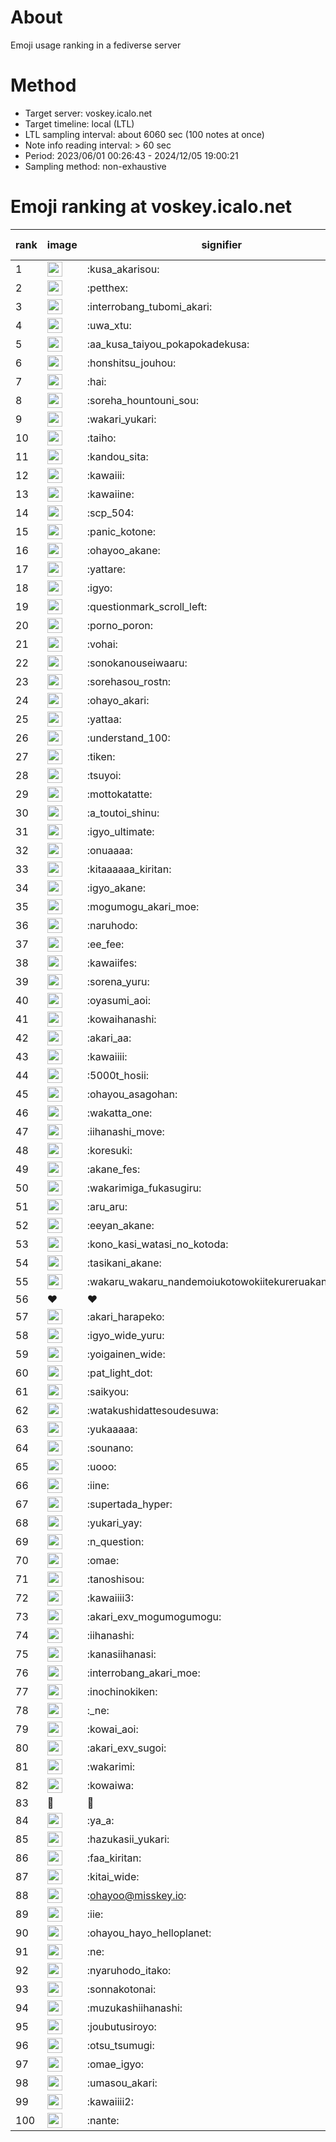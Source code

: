 # About
Emoji usage ranking in a fediverse server

# Method
- Target server: voskey.icalo.net
- Target timeline: local (LTL)
- LTL sampling interval: about 6060 sec (100 notes at once)
- Note info reading interval: > 60 sec
- Period: 2023/06/01 00:26:43 - 2024/12/05 19:00:21 
- Sampling method: non-exhaustive

# Emoji ranking at voskey.icalo.net

|rank|image|signifier|type|frequency score|
|----|----|----|----|----|
|1|<img height="24" src="https://voskey.icalo.net/emoji/kusa_akarisou.webp">|:kusa_akarisou:|custom|35413|
|2|<img height="24" src="https://voskey.icalo.net/emoji/petthex.webp">|:petthex:|custom|27840|
|3|<img height="24" src="https://voskey.icalo.net/emoji/interrobang_tubomi_akari.webp">|:interrobang_tubomi_akari:|custom|14423|
|4|<img height="24" src="https://voskey.icalo.net/emoji/uwa_xtu.webp">|:uwa_xtu:|custom|12531|
|5|<img height="24" src="https://voskey.icalo.net/emoji/aa_kusa_taiyou_pokapokadekusa.webp">|:aa_kusa_taiyou_pokapokadekusa:|custom|11391|
|6|<img height="24" src="https://voskey.icalo.net/emoji/honshitsu_jouhou.webp">|:honshitsu_jouhou:|custom|10106|
|7|<img height="24" src="https://voskey.icalo.net/emoji/hai.webp">|:hai:|custom|8650|
|8|<img height="24" src="https://voskey.icalo.net/emoji/soreha_hountouni_sou.webp">|:soreha_hountouni_sou:|custom|7486|
|9|<img height="24" src="https://voskey.icalo.net/emoji/wakari_yukari.webp">|:wakari_yukari:|custom|7160|
|10|<img height="24" src="https://voskey.icalo.net/emoji/taiho.webp">|:taiho:|custom|6953|
|11|<img height="24" src="https://voskey.icalo.net/emoji/kandou_sita.webp">|:kandou_sita:|custom|6828|
|12|<img height="24" src="https://voskey.icalo.net/emoji/kawaiii.webp">|:kawaiii:|custom|6609|
|13|<img height="24" src="https://voskey.icalo.net/emoji/kawaiine.webp">|:kawaiine:|custom|6436|
|14|<img height="24" src="https://voskey.icalo.net/emoji/scp_504.webp">|:scp_504:|custom|5978|
|15|<img height="24" src="https://voskey.icalo.net/emoji/panic_kotone.webp">|:panic_kotone:|custom|5532|
|16|<img height="24" src="https://voskey.icalo.net/emoji/ohayoo_akane.webp">|:ohayoo_akane:|custom|5152|
|17|<img height="24" src="https://voskey.icalo.net/emoji/yattare.webp">|:yattare:|custom|4928|
|18|<img height="24" src="https://voskey.icalo.net/emoji/igyo.webp">|:igyo:|custom|4879|
|19|<img height="24" src="https://voskey.icalo.net/emoji/questionmark_scroll_left.webp">|:questionmark_scroll_left:|custom|4754|
|20|<img height="24" src="https://voskey.icalo.net/emoji/porno_poron.webp">|:porno_poron:|custom|4542|
|21|<img height="24" src="https://voskey.icalo.net/emoji/vohai.webp">|:vohai:|custom|4386|
|22|<img height="24" src="https://voskey.icalo.net/emoji/sonokanouseiwaaru.webp">|:sonokanouseiwaaru:|custom|4374|
|23|<img height="24" src="https://voskey.icalo.net/emoji/sorehasou_rostn.webp">|:sorehasou_rostn:|custom|4350|
|24|<img height="24" src="https://voskey.icalo.net/emoji/ohayo_akari.webp">|:ohayo_akari:|custom|4103|
|25|<img height="24" src="https://voskey.icalo.net/emoji/yattaa.webp">|:yattaa:|custom|4083|
|26|<img height="24" src="https://voskey.icalo.net/emoji/understand_100.webp">|:understand_100:|custom|3849|
|27|<img height="24" src="https://voskey.icalo.net/emoji/tiken.webp">|:tiken:|custom|3792|
|28|<img height="24" src="https://voskey.icalo.net/emoji/tsuyoi.webp">|:tsuyoi:|custom|3756|
|29|<img height="24" src="https://voskey.icalo.net/emoji/mottokatatte.webp">|:mottokatatte:|custom|3717|
|30|<img height="24" src="https://voskey.icalo.net/emoji/a_toutoi_shinu.webp">|:a_toutoi_shinu:|custom|3568|
|31|<img height="24" src="https://voskey.icalo.net/emoji/igyo_ultimate.webp">|:igyo_ultimate:|custom|3429|
|32|<img height="24" src="https://voskey.icalo.net/emoji/onuaaaa.webp">|:onuaaaa:|custom|3296|
|33|<img height="24" src="https://voskey.icalo.net/emoji/kitaaaaaa_kiritan.webp">|:kitaaaaaa_kiritan:|custom|3167|
|34|<img height="24" src="https://voskey.icalo.net/emoji/igyo_akane.webp">|:igyo_akane:|custom|3059|
|35|<img height="24" src="https://voskey.icalo.net/emoji/mogumogu_akari_moe.webp">|:mogumogu_akari_moe:|custom|3047|
|36|<img height="24" src="https://voskey.icalo.net/emoji/naruhodo.webp">|:naruhodo:|custom|3022|
|37|<img height="24" src="https://voskey.icalo.net/emoji/ee_fee.webp">|:ee_fee:|custom|2993|
|38|<img height="24" src="https://voskey.icalo.net/emoji/kawaiifes.webp">|:kawaiifes:|custom|2901|
|39|<img height="24" src="https://voskey.icalo.net/emoji/sorena_yuru.webp">|:sorena_yuru:|custom|2897|
|40|<img height="24" src="https://voskey.icalo.net/emoji/oyasumi_aoi.webp">|:oyasumi_aoi:|custom|2864|
|41|<img height="24" src="https://voskey.icalo.net/emoji/kowaihanashi.webp">|:kowaihanashi:|custom|2807|
|42|<img height="24" src="https://voskey.icalo.net/emoji/akari_aa.webp">|:akari_aa:|custom|2729|
|43|<img height="24" src="https://voskey.icalo.net/emoji/kawaiiii.webp">|:kawaiiii:|custom|2681|
|44|<img height="24" src="https://voskey.icalo.net/emoji/5000t_hosii.webp">|:5000t_hosii:|custom|2633|
|45|<img height="24" src="https://voskey.icalo.net/emoji/ohayou_asagohan.webp">|:ohayou_asagohan:|custom|2581|
|46|<img height="24" src="https://voskey.icalo.net/emoji/wakatta_one.webp">|:wakatta_one:|custom|2564|
|47|<img height="24" src="https://voskey.icalo.net/emoji/iihanashi_move.webp">|:iihanashi_move:|custom|2550|
|48|<img height="24" src="https://voskey.icalo.net/emoji/koresuki.webp">|:koresuki:|custom|2532|
|49|<img height="24" src="https://voskey.icalo.net/emoji/akane_fes.webp">|:akane_fes:|custom|2499|
|50|<img height="24" src="https://voskey.icalo.net/emoji/wakarimiga_fukasugiru.webp">|:wakarimiga_fukasugiru:|custom|2498|
|51|<img height="24" src="https://voskey.icalo.net/emoji/aru_aru.webp">|:aru_aru:|custom|2490|
|52|<img height="24" src="https://voskey.icalo.net/emoji/eeyan_akane.webp">|:eeyan_akane:|custom|2449|
|53|<img height="24" src="https://voskey.icalo.net/emoji/kono_kasi_watasi_no_kotoda.webp">|:kono_kasi_watasi_no_kotoda:|custom|2416|
|54|<img height="24" src="https://voskey.icalo.net/emoji/tasikani_akane.webp">|:tasikani_akane:|custom|2380|
|55|<img height="24" src="https://voskey.icalo.net/emoji/wakaru_wakaru_nandemoiukotowokiitekureruakanetyan.webp">|:wakaru_wakaru_nandemoiukotowokiitekureruakanetyan:|custom|2339|
|56|❤|❤|unicode|2318|
|57|<img height="24" src="https://voskey.icalo.net/emoji/akari_harapeko.webp">|:akari_harapeko:|custom|2283|
|58|<img height="24" src="https://voskey.icalo.net/emoji/igyo_wide_yuru.webp">|:igyo_wide_yuru:|custom|2265|
|59|<img height="24" src="https://voskey.icalo.net/emoji/yoigainen_wide.webp">|:yoigainen_wide:|custom|2249|
|60|<img height="24" src="https://voskey.icalo.net/emoji/pat_light_dot.webp">|:pat_light_dot:|custom|2243|
|61|<img height="24" src="https://voskey.icalo.net/emoji/saikyou.webp">|:saikyou:|custom|2228|
|62|<img height="24" src="https://voskey.icalo.net/emoji/watakushidattesoudesuwa.webp">|:watakushidattesoudesuwa:|custom|2196|
|63|<img height="24" src="https://voskey.icalo.net/emoji/yukaaaaa.webp">|:yukaaaaa:|custom|2176|
|64|<img height="24" src="https://voskey.icalo.net/emoji/sounano.webp">|:sounano:|custom|2050|
|65|<img height="24" src="https://voskey.icalo.net/emoji/uooo.webp">|:uooo:|custom|2024|
|66|<img height="24" src="https://voskey.icalo.net/emoji/iine.webp">|:iine:|custom|2018|
|67|<img height="24" src="https://voskey.icalo.net/emoji/supertada_hyper.webp">|:supertada_hyper:|custom|1985|
|68|<img height="24" src="https://voskey.icalo.net/emoji/yukari_yay.webp">|:yukari_yay:|custom|1937|
|69|<img height="24" src="https://voskey.icalo.net/emoji/n_question.webp">|:n_question:|custom|1925|
|70|<img height="24" src="https://voskey.icalo.net/emoji/omae.webp">|:omae:|custom|1909|
|71|<img height="24" src="https://voskey.icalo.net/emoji/tanoshisou.webp">|:tanoshisou:|custom|1874|
|72|<img height="24" src="https://voskey.icalo.net/emoji/kawaiiii3.webp">|:kawaiiii3:|custom|1854|
|73|<img height="24" src="https://voskey.icalo.net/emoji/akari_exv_mogumogumogu.webp">|:akari_exv_mogumogumogu:|custom|1824|
|74|<img height="24" src="https://voskey.icalo.net/emoji/iihanashi.webp">|:iihanashi:|custom|1791|
|75|<img height="24" src="https://voskey.icalo.net/emoji/kanasiihanasi.webp">|:kanasiihanasi:|custom|1763|
|76|<img height="24" src="https://voskey.icalo.net/emoji/interrobang_akari_moe.webp">|:interrobang_akari_moe:|custom|1718|
|77|<img height="24" src="https://voskey.icalo.net/emoji/inochinokiken.webp">|:inochinokiken:|custom|1704|
|78|<img height="24" src="https://voskey.icalo.net/emoji/_ne.webp">|:_ne:|custom|1700|
|79|<img height="24" src="https://voskey.icalo.net/emoji/kowai_aoi.webp">|:kowai_aoi:|custom|1679|
|80|<img height="24" src="https://voskey.icalo.net/emoji/akari_exv_sugoi.webp">|:akari_exv_sugoi:|custom|1678|
|81|<img height="24" src="https://voskey.icalo.net/emoji/wakarimi.webp">|:wakarimi:|custom|1675|
|82|<img height="24" src="https://voskey.icalo.net/emoji/kowaiwa.webp">|:kowaiwa:|custom|1666|
|83|🤔|🤔|unicode|1649|
|84|<img height="24" src="https://voskey.icalo.net/emoji/ya_a.webp">|:ya_a:|custom|1611|
|85|<img height="24" src="https://voskey.icalo.net/emoji/hazukasii_yukari.webp">|:hazukasii_yukari:|custom|1611|
|86|<img height="24" src="https://voskey.icalo.net/emoji/faa_kiritan.webp">|:faa_kiritan:|custom|1607|
|87|<img height="24" src="https://voskey.icalo.net/emoji/kitai_wide.webp">|:kitai_wide:|custom|1601|
|88|<img height="24" src="https://voskey.icalo.net/emoji/ohayoo.webp">|:ohayoo@misskey.io:|custom|1592|
|89|<img height="24" src="https://voskey.icalo.net/emoji/iie.webp">|:iie:|custom|1588|
|90|<img height="24" src="https://voskey.icalo.net/emoji/ohayou_hayo_helloplanet.webp">|:ohayou_hayo_helloplanet:|custom|1572|
|91|<img height="24" src="https://voskey.icalo.net/emoji/ne.webp">|:ne:|custom|1538|
|92|<img height="24" src="https://voskey.icalo.net/emoji/nyaruhodo_itako.webp">|:nyaruhodo_itako:|custom|1525|
|93|<img height="24" src="https://voskey.icalo.net/emoji/sonnakotonai.webp">|:sonnakotonai:|custom|1512|
|94|<img height="24" src="https://voskey.icalo.net/emoji/muzukashiihanashi.webp">|:muzukashiihanashi:|custom|1455|
|95|<img height="24" src="https://voskey.icalo.net/emoji/joubutusiroyo.webp">|:joubutusiroyo:|custom|1448|
|96|<img height="24" src="https://voskey.icalo.net/emoji/otsu_tsumugi.webp">|:otsu_tsumugi:|custom|1426|
|97|<img height="24" src="https://voskey.icalo.net/emoji/omae_igyo.webp">|:omae_igyo:|custom|1384|
|98|<img height="24" src="https://voskey.icalo.net/emoji/umasou_akari.webp">|:umasou_akari:|custom|1379|
|99|<img height="24" src="https://voskey.icalo.net/emoji/kawaiiii2.webp">|:kawaiiii2:|custom|1364|
|100|<img height="24" src="https://voskey.icalo.net/emoji/nante.webp">|:nante:|custom|1352|
